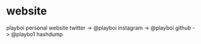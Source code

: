 # website
playboi personal website
twitter -> @playboi
instagram -> @playboi
github -> @playbo1
hashdump
